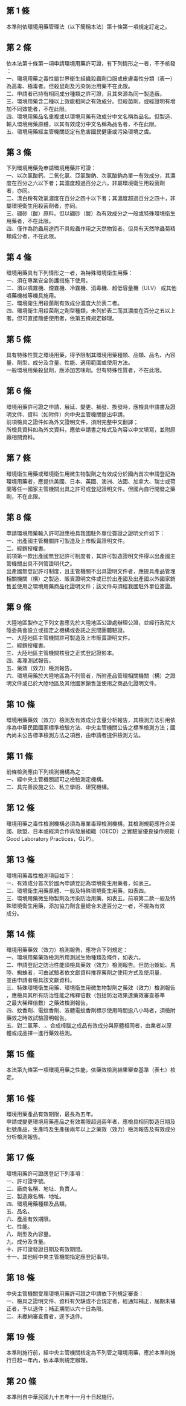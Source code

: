 第 1 條
-------
本準則依環境用藥管理法（以下簡稱本法）第十條第一項規定訂定之。

第 2 條
-------
依本法第十條第一項申請環境用藥許可證，有下列情形之一者，不予核發  
：  
一、環境用藥之毒性屬世界衛生組織殺蟲劑口服或皮膚毒性分類（表一）  
    為高毒、極毒者。但殺鼠劑及污染防治用藥不在此限。  
二、申請者已持有相同成分種類之許可證，且其來源為同一製造廠。  
三、環境用藥含二種以上效能相同之有效成分。但殺菌劑，或經證明有增  
    加不同效能者，不在此限。  
四、環境用藥品名重複或以環境用藥有效成分中文名稱為品名。但製造、  
    輸入環境用藥原體，以其有效成分中文名稱為品名者，不在此限。  
五、環境用藥經主管機關認定有危害國民健康或污染環境之虞。

第 3 條
-------
下列環境用藥免申請環境用藥許可證：  
一、以次氯酸鈣、二氧化氯、亞氯酸鈉、次氯酸鈉為單一有效成分，其濃  
    度在百分之六以下者；其濃度超過百分之六，非屬環境衛生用殺菌劑  
    者，亦同。  
二、漂白粉有效氯濃度在百分之四十以下者；其濃度超過百分之四十，非  
    屬環境衛生用殺菌劑者，亦同。  
三、硼砂（酸）原料。但以硼砂（酸）為有效成分之一般或特殊環境衛生  
    用藥者，不在此限。  
四、僅作為防蟲用途而不具殺蟲作用之天然物質者。但具有天然除蟲菊精  
    類成分者，不在此限。

第 4 條
-------
環境用藥具有下列情形之一者，為特殊環境衛生用藥：  
一、須在專業安全防護措施下使用。  
二、須以噴霧機、煙霧機、冷霧機、消毒機、超低容量機（ULV） 或其他  
    噴藥機械等機具施用。  
三、環境衛生用殺菌劑有效成分濃度大於表二者。  
四、環境衛生用殺菌劑之劑型種類，未列於表二而其濃度在百分之五以上  
    者。但可直接簡便使用者，依第五條規定辦理。

第 5 條
-------
具有特殊性質之環境用藥，得予限制其環境用藥種類、品類、品名、內容  
量、劑型、成分及含量、性能、適用範圍或使用方法。  
一般環境用藥殺鼠劑，應添加苦味劑。但有特殊性質者，不在此限。

第 6 條
-------
環境用藥許可證之申請、展延、變更、補發、換發時，應檢具申請書及證  
明文件、資料（如附件）向中央主管機關提出申請。  
前項檢具之證件如為外文證明文件，須附完整中文翻譯；  
所檢具資料如為外文資料，應依申請書之格式及內容以中文填寫，並附原  
廠相關資料。

第 7 條
-------
環境衛生用藥或環境衛生用微生物製劑之有效成分於國內首次申請登記為  
環境用藥者，應提供美國、日本、英國、澳洲、法國、加拿大、瑞士或荷  
蘭等任一國家主管機關出具之許可或登記證明文件。但國內自行開發之藥  
劑，不在此限。

第 8 條
-------
申請環境用藥輸入許可證應檢具我國駐外單位簽證之證明文件如下：  
一、出產國主管機關許可製造及上市販賣證明文件。  
二、經銷授權書。  
前項第一款出產國無登記許可制度者，其許可製造證明文件得以出產國主  
管機關出具不列管證明代之。  
出產國無登記許可制度，且主管機關不出具證明文件者，應提具產品管理  
相關機關（構）之製造、販賣證明文件或已於出產國及出產國以外國家銷  
售並使用之環境用藥商品化證明文件；該文件毋須經我國駐外單位簽證。

第 9 條
-------
大陸地區製作之下列文書應先於大陸地區公證處辦理公證，並經行政院大  
陸委員會設立或指定之機構或委託之民間團體驗證。  
一、大陸地區主管機關許可製造及上市販賣證明文件。  
二、經銷授權書。  
三、大陸地區主管機關核發之正式登記證影本。  
四、毒理測試報告。  
五、藥效（效力）檢測報告。  
六、環境用藥於大陸地區為不列管者，所附產品管理相關機關（構）之證  
    明文件或已於大陸地區及其他國家銷售並使用之商品化證明文件。

第 10 條
--------
環境用藥藥效（效力）檢測及有效成分含量分析報告，其檢測方法引用依  
序為中華民國國家標準檢驗方法、中央主管機關公告之標準檢測方法；國  
內尚未公告標準檢測方法之項目，由申請者提供檢測方法。

第 11 條
--------
前條檢測應由下列檢測機構為之：  
一、經中央主管機關認可之檢驗測定機構。  
二、具完善設施之公、私立學術、研究機構。

第 12 條
--------
環境用藥之毒性檢測機構必須為專業毒理檢測機構，其檢測規範應符合美  
國、歐盟、日本或經濟合作與發展組織（OECD）之實驗室優良操作規範（  
Good Laboratory Practices，GLP）。

第 13 條
--------
環境用藥毒性檢測項目如下：  
一、有效成分首次於國內申請登記為環境衛生用藥者，如表三。  
二、環境衛生用藥原體、一般及特殊環境衛生用藥，如表四。  
三、環境用藥微生物製劑及污染防治用藥，如表五。前項第二款一般及特  
    殊環境衛生用藥，添加協力劑含量總合未達百分之一者，不視為有效  
    成分。

第 14 條
--------
環境用藥藥效（效力）檢測報告，應符合下列規定：  
一、環境用藥藥效檢測所用測試生物種類及條件，如表六。  
二、申請登記之防治性能須檢具藥效（效力）檢測報告。但防治蜈蚣、馬  
    陸、蜘蛛者，可由試驗者依文獻資料推荐藥劑之使用方式及使用量，  
    並由申請者檢具該文獻資料。  
三、特殊環境衛生用藥、環境衛生用微生物製劑之藥效（效力）檢測報告  
    ，應檢具其所有防治性能之稀釋倍數（包括防治效果達藥效審查基準  
    之最大稀釋倍數）之藥效檢測報告。  
四、蚊香劑、電蚊香劑、液體電蚊香劑標示使用時間逾八小時者，須檢附  
    藥效之時效試驗證明報告。  
五、對二氯苯、.、合成樟腦之成品有效成分與原體相同者，由業者以原  
    體或成品擇一進行藥效檢測。

第 15 條
--------
本法第九條第一項環境用藥之性能，依藥效檢測結果審查基準（表七）核  
定。

第 16 條
--------
環境用藥產品有效期限，最長為五年。  
申請或變更環境用藥產品之有效期限超過兩年者，應檢具相同製造日期及  
批號產品，生產時及生產後兩年以上之藥效（效力）檢測報告及有效成分  
分析檢測報告。

第 17 條
--------
環境用藥許可證應登記下列事項：  
一、許可證字號。  
二、廠商名稱、地址、負責人。  
三、製造廠名稱、地址。  
四、環境用藥種類及品類。  
五、品名。  
六、產品有效期限。  
七、性能。  
八、劑型及內容量。  
九、成分及含量。  
十、許可證發證日期及有效期間。  
十一、其他經中央主管機關指定應登記事項。

第 18 條
--------
中央主管機關受理環境用藥許可證之申請依下列規定審查：  
一、檢具之證明文件、資料有欠缺或不合規定者，經通知補正，屆期未補  
    正者，予以退件；補正期間以六十日為限。  
二、未繳納審查費者，逕予退件。

第 19 條
--------
本準則施行前，經中央主管機關核定為不列管之環境用藥，應於本準則施  
行日起一年內，依本準則規定辦理。

第 20 條
--------
本準則自中華民國九十五年十一月十日起施行。

